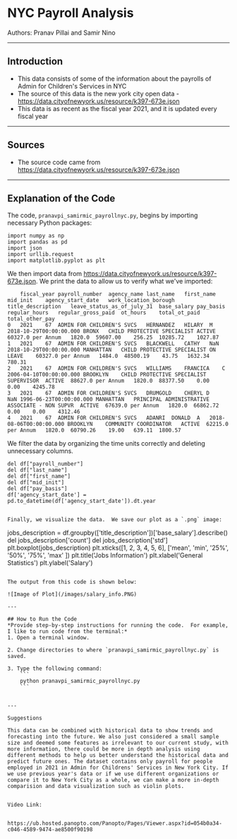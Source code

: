 
# NYC Payroll Analysis

Authors:  Pranav Pillai and Samir Nino


---

## Introduction

- This data consists of some of the information about the payrolls of Admin for Children's Services in NYC
- The source of this data is the new york city open data - https://data.cityofnewyork.us/resource/k397-673e.json  
- This data is as recent as the fiscal year 2021, and it is updated every fiscal year

---

## Sources

- The source code came from https://data.cityofnewyork.us/resource/k397-673e.json 

---

## Explanation of the Code

The code, `pranavpi_samirmic_payrollnyc.py`, begins by importing necessary Python packages:
```
import numpy as np
import pandas as pd
import json
import urllib.request
import matplotlib.pyplot as plt 
```

We then import data from https://data.cityofnewyork.us/resource/k397-673e.json.  We print the data to allow us to verify what we've imported:

```
	fiscal_year	payroll_number	agency_name	last_name	first_name	mid_init	agency_start_date	work_location_borough	title_description	leave_status_as_of_july_31	base_salary	pay_basis	regular_hours	regular_gross_paid	ot_hours	total_ot_paid	total_other_pay
0	2021	67	ADMIN FOR CHILDREN'S SVCS	HERNANDEZ	HILARY	M	2018-10-29T00:00:00.000	BRONX	CHILD PROTECTIVE SPECIALIST	ACTIVE	60327.0	per Annum	1820.0	59607.00	256.25	10285.72	1027.87
1	2021	67	ADMIN FOR CHILDREN'S SVCS	BLACKWELL	CATHY	NaN	2018-10-29T00:00:00.000	MANHATTAN	CHILD PROTECTIVE SPECIALIST	ON LEAVE	60327.0	per Annum	1484.0	48500.19	43.75	1632.34	780.31
2	2021	67	ADMIN FOR CHILDREN'S SVCS	WILLIAMS	FRANCICA	C	2006-04-10T00:00:00.000	BROOKLYN	CHILD PROTECTIVE SPECIALIST SUPERVISOR	ACTIVE	88627.0	per Annum	1820.0	88377.50	0.00	0.00	4245.78
3	2021	67	ADMIN FOR CHILDREN'S SVCS	DRUMGOLD	CHERYL D	NaN	1996-06-23T00:00:00.000	MANHATTAN	PRINCIPAL ADMINISTRATIVE ASSOCIATE - NON SUPVR	ACTIVE	67639.0	per Annum	1820.0	66862.72	0.00	0.00	4312.46
4	2021	67	ADMIN FOR CHILDREN'S SVCS	ADANRI	DONALD	A	2018-08-06T00:00:00.000	BROOKLYN	COMMUNITY COORDINATOR	ACTIVE	62215.0	per Annum	1820.0	60790.26	19.00	639.11	1800.57		
```
We filter the data by organizing the time units correctly and deleting unnecessary columns.

```
del df["payroll_number"]
del df["last_name"]
del df["first_name"]
del df["mid_init"]
del df["pay_basis"]
df['agency_start_date'] = pd.to_datetime(df['agency_start_date']).dt.year


Finally, we visualize the data.  We save our plot as a `.png` image:
```
jobs_description = df.groupby(['title_description'])['base_salary'].describe()
del jobs_description['count']
del jobs_description['std']
plt.boxplot(jobs_description)
plt.xticks([1, 2, 3, 4, 5, 6], ['mean', 'min', '25%', '50%', '75%', 'max' ])
plt.title('Jobs Information')
plt.xlabel('General Statistics')
plt.ylabel('Salary')
```

The output from this code is shown below:

![Image of Plot](/images/salary_info.PNG)

---

## How to Run the Code
*Provide step-by-step instructions for running the code.  For example, I like to run code from the terminal:*
1. Open a terminal window.

2. Change directories to where `pranavpi_samirmic_payrollnyc.py` is saved.

3. Type the following command:
	```
	python pranavpi_samirmic_payrollnyc.py
	```


---

Suggestions

This data can be combined with historical data to show trends and forecasting into the future. We also just considered a small sample size and deemed some features as irrelevant to our current study, with more information, there could be more in depth analysis using different methods to help us better understand the historical data and predict future ones. The dataset contains only payroll for people employed in 2021 in Admin for Childrens' Services in New York City. If we use previous year's data or if we use different organizations or compare it to New York City as a whole, we can make a more in-depth comparision and data visualization such as violin plots.


Video Link:


https://ub.hosted.panopto.com/Panopto/Pages/Viewer.aspx?id=054b0a34-c046-4589-9474-ae8500f90198


